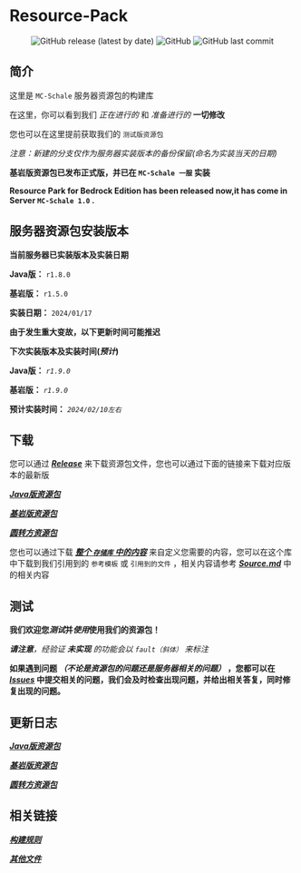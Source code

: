 # Resource-Pack

<div align="center">
 <img alt="GitHub release (latest by date)" src="https://img.shields.io/github/v/release/MC-Schale-Server/Resource-packs?style=for-the-badge"> 
 <img alt="GitHub" src="https://img.shields.io/github/license/MC-Schale-Server/Resource-packs?style=for-the-badge"> 
 <img alt="GitHub last commit" src="https://img.shields.io/github/last-commit/MC-Schale-Server/Resource-packs?style=for-the-badge"> 
</div>

## 简介

这里是 `MC-Schale` 服务器资源包的构建库

在这里，你可以看到我们 *正在进行的* 和 *准备进行的* **一切修改**

您也可以在这里提前获取我们的 `测试版资源包`

*注意：新建的分支仅作为服务器实装版本的备份保留(命名为实装当天的日期)*

**基岩版资源包已发布正式版，并已在 `MC-Schale 一服` 实装**

**Resource Park for Bedrock Edition has been released now,it has come in Server `MC-Schale 1.0` .**

## 服务器资源包安装版本

**当前服务器已实装版本及实装日期**

**Java版：** `r1.8.0`

**基岩版：** `r1.5.0`

**实装日期：** `2024/01/17`

**由于发生重大变故，以下更新时间可能推迟**

**下次实装版本及实装时间(*预计*)**

**Java版：** *`r1.9.0`*

**基岩版：** *`r1.9.0`*

**预计实装时间：** *`2024/02/10左右`*

## 下载

您可以通过 ***[Release](https://github.com/MC-Schale-Server/Resource-packs/releases)*** 来下载资源包文件，您也可以通过下面的链接来下载对应版本的最新版

***[Java版资源包](https://github.com/MC-Schale-Server/Resource-packs/releases/download/JE_Server1_Release_1.8.0/Resource-Pack_JE_Server1_r1.8.0.zip)***

***[基岩版资源包](https://github.com/MC-Schale-Server/Resource-packs/releases/download/BE_Server1_Release_1.5.0/Resource-Pack_BE_Server1_r1.5.0.mcpack)***

***[圆转方资源包](https://github.com/MC-Schale-Server/Resource-packs/releases/download/JE_oto%E2%96%A1_Release_v1.3/Resource-Pack_JE_circle_to_square_r1.3.zip)***

您也可以通过下载 ***[整个 `存储库` 中的内容](https://codeload.github.com/MC-Schale-Server/Resource-packs/zip/refs/heads/main)*** 来自定义您需要的内容，您可以在这个库中下载到我们引用到的 `参考模板` 或 `引用到的文件` ，相关内容请参考  ***[Source.md](https://github.com/MC-Schale-Server/Resource-packs/blob/main/Samples/Source.md)*** 中的相关内容

## 测试

**我们欢迎您*测试*并*使用*使用我们的资源包！**

***请注意**，经验证 **未实现** 的功能会以 `fault（斜体）` 来标注*

**如果遇到问题 *（不论是资源包的问题还是服务器相关的问题）* ，您都可以在 ***[Issues](https://github.com/MC-Schale-Server/Resource-packs/issues)*** 中提交相关的问题，我们会及时检查出现问题，并给出相关答复，同时修复出现的问题。**

## 更新日志

***[Java版资源包](https://github.com/MC-Schale-Server/Resource-packs/blob/main/Server1/ResourcePack(JavaEdition)/Changelog.md)***

***[基岩版资源包](https://github.com/MC-Schale-Server/Resource-packs/blob/main/Server1/ResourcePack(BedrockEdition)/Changelog.md)***

***[圆转方资源包](https://github.com/MC-Schale-Server/Resource-packs/blob/main/%E5%9C%86%E8%BD%AC%E6%96%B9%E6%8B%93%E5%B1%95%E5%8C%85%20For%20Java%20Edition/Changelog.md)***

## 相关链接

***[构建规则](https://github.com/MC-Schale-Server/Resource-packs/blob/main/Rules.md)***

***[其他文件](https://github.com/MC-Schale-Server/Resource-packs/blob/main/Others/Illustrate.md)***
